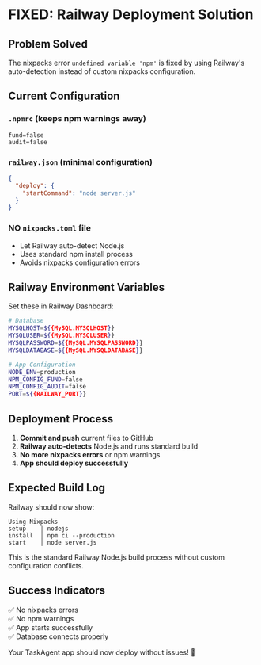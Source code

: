 # FIXED: Railway Deployment Solution

## Problem Solved
The nixpacks error `undefined variable 'npm'` is fixed by using Railway's auto-detection instead of custom nixpacks configuration.

## Current Configuration

### `.npmrc` (keeps npm warnings away)
```
fund=false
audit=false
```

### `railway.json` (minimal configuration)
```json
{
  "deploy": {
    "startCommand": "node server.js"
  }
}
```

### NO `nixpacks.toml` file
- Let Railway auto-detect Node.js
- Uses standard npm install process
- Avoids nixpacks configuration errors

## Railway Environment Variables

Set these in Railway Dashboard:

```bash
# Database
MYSQLHOST=${{MySQL.MYSQLHOST}}
MYSQLUSER=${{MySQL.MYSQLUSER}}
MYSQLPASSWORD=${{MySQL.MYSQLPASSWORD}}
MYSQLDATABASE=${{MySQL.MYSQLDATABASE}}

# App Configuration  
NODE_ENV=production
NPM_CONFIG_FUND=false
NPM_CONFIG_AUDIT=false
PORT=${{RAILWAY_PORT}}
```

## Deployment Process

1. **Commit and push** current files to GitHub
2. **Railway auto-detects** Node.js and runs standard build
3. **No more nixpacks errors** or npm warnings
4. **App should deploy successfully**

## Expected Build Log

Railway should now show:
```
Using Nixpacks
setup    │ nodejs
install  │ npm ci --production
start    │ node server.js
```

This is the standard Railway Node.js build process without custom configuration conflicts.

## Success Indicators

✅ No nixpacks errors  
✅ No npm warnings  
✅ App starts successfully  
✅ Database connects properly

Your TaskAgent app should now deploy without issues! 🎉
